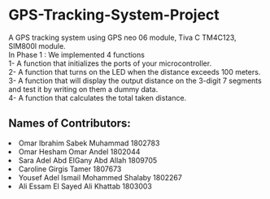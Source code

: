 # GPS-Tracking-System-Project
A GPS tracking system using GPS neo 06 module, Tiva C TM4C123, SIM800l module.</br>
In Phase 1 : We implemented 4 functions  </br>
1- A function that initializes the ports of your microcontroller.</br>
2- A function that turns on the LED when the distance exceeds 100 meters.</br>
3- A function that will display the output distance on the 3-digit 7 segments and test it by writing on them a dummy data. </br>
4- A function that calculates the total taken distance. </br>

## Names of Contributors:
<li>Omar Ibrahim Sabek Muhammad 1802783</li>
<li>Omar Hesham Omar Andel 1802044</li>
<li>Sara Adel Abd ElGany Abd Allah  1809705</li>
<li>Caroline Girgis Tamer  1807673</li>
<li>Yousef Adel Ismail Mohammed Shalaby  1802267</li>
<li>Ali Essam El Sayed Ali Khattab  1803003</li>

